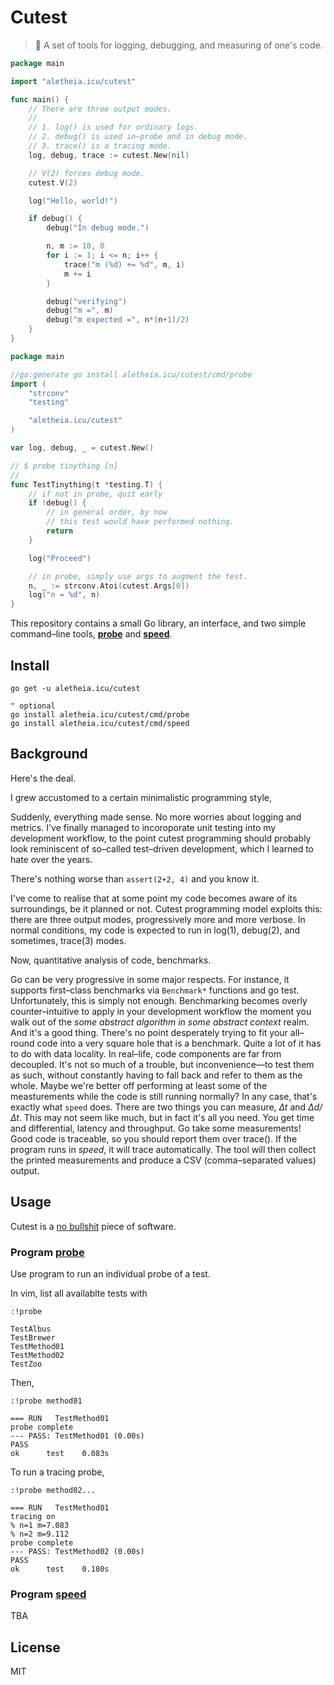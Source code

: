 # Cutest
> 🎈 A set of tools for logging, debugging, and measuring of one's code.

```go
package main

import "aletheia.icu/cutest"

func main() {
	// There are three output modes.
	//
	// 1. log() is used for ordinary logs.
	// 2. debug() is used in–probe and in debug mode.
	// 3. trace() is a tracing mode.
	log, debug, trace := cutest.New(nil)

	// V(2) forces debug mode.
	cutest.V(2)

	log("Hello, world!")

	if debug() {
		debug("In debug mode.")

		n, m := 10, 0
		for i := 1; i <= n; i++ {
			trace("m (%d) += %d", m, i)
			m += i
		}

		debug("verifying")
		debug("m =", m)
		debug("m expected =", n*(n+1)/2)
	}
}
```

```go
package main

//go:generate go install aletheia.icu/cutest/cmd/probe
import (
	"strconv"
	"testing"

	"aletheia.icu/cutest"
)

var log, debug, _ = cutest.New()

// $ probe tinything [n]
//
func TestTinything(t *testing.T) {
	// if not in probe, quit early
	if !debug() {
		// in general order, by now
		// this test would have performed nothing.
		return
	}

	log("Proceed")

	// in probe, simply use args to augment the test.
	n, _ := strconv.Atoi(cutest.Args[0])
	log("n = %d", n)
}
```

This repository contains a small Go library, an interface, and two simple command–line tools, [**probe**](#program-probe) and [**speed**](#program-speed).

## Install
```
go get -u aletheia.icu/cutest

" optional
go install aletheia.icu/cutest/cmd/probe
go install aletheia.icu/cutest/cmd/speed
```

## Background
Here's the deal.

I grew accustomed to a certain minimalistic programming style,

Suddenly, everything made sense. No more worries about logging and metrics. I've finally managed to incoroporate unit testing into my development workflow, to the point cutest programming should probably look reminiscent of so–called test–driven development, which I learned to hate over the years.

There's nothing worse than `assert(2+2, 4)` and you know it.

I've come to realise that at some point my code becomes aware of its surroundings, be it planned or not. Cutest programming model exploits this: there are three output modes, progressively more and more verbose. In normal conditions, my code is expected to run in log(1), debug(2), and sometimes, trace(3) modes.

Now, quantitative analysis of code, benchmarks.

Go can be very progressive in some major respects. For instance, it supports first–class benchmarks via `Benchmark*` functions and go test. Unfortunately, this is simply not enough. Benchmarking becomes overly counter–intuitive to apply in your development workflow the moment you walk out of the _some abstract algorithm in some abstract context_ realm. And it's a good thing. There's no point desperately trying to fit your all–round code into a very square hole that is a benchmark. Quite a lot of it has to do with data locality. In real–life, code components are far from decoupled. It's not so much of a trouble, but inconvenience—to test them as such, without constantly having to fall back and refer to them as the whole. Maybe we're better off performing at least some of the measturements while the code is still running normally? In any case, that's exactly what `speed` does. There are two things you can measure, _∆t_ and _∆d/∆t_. This may not seem like much, but in fact it's all you need. You get time and differential, latency and throughput. Go take some measurements! Good code is traceable, so you should report them over trace(). If the program runs in _speed_, it will trace automatically. The tool will then collect the printed measurements and produce a CSV (comma–separated values) output.

## Usage
Cutest is a [no bullshit](https://www.gandi.net/en/no-bullshit) piece of software.

### Program [probe](#probe)
Use program to run an individual probe of a test.

In vim, list all availablte tests with

```
:!probe

TestAlbus
TestBrewer
TestMethod01
TestMethod02
TestZoo
```

Then,

```
:!probe method01

=== RUN   TestMethod01
probe complete
--- PASS: TestMethod01 (0.00s)
PASS
ok      test    0.083s
```

To run a tracing probe,

```
:!probe method02...

=== RUN   TestMethod01
tracing on
% n=1 m=7.083
% n=2 m=9.112
probe complete
--- PASS: TestMethod02 (0.00s)
PASS
ok      test    0.180s
```

### Program [speed](#speed)
TBA

## License
MIT
